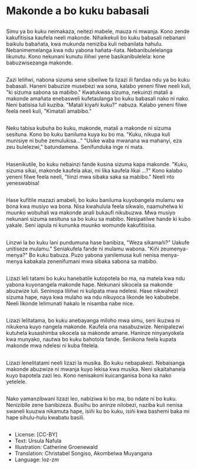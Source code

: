 # Makonde a bo kuku babasali

##
Simu ya bo kuku neimakaza, neitezi mabele, mauza ni mwanja. Kono zende kakufitisisa kaufela neeli makonde. Nihaikekuli bo kuku babasali nebanani baikulu babañata, kwa mukunda neniziba kuli nebanilata hahulu. Nebanimemelanga kwa ndu yabona hañata-ñata. Nebanibulelelanga likunutu. Kono nekunani kunutu iliñwi yene basikanibulelela: kone babuzwisezanga makonde.

##
Zazi leliñwi, nabona sizuma sene sibeilwe fa lizazi ili fandaa ndu ya bo kuku babasali. Haneni babuzize musebezi wa sona, kalabo yeneni filwe neeli kuli, "ki sizuma sabona sa mabibo." Kwatukwaa sizuma, nekuinzi matali a makonde amañata enebasweli kufetaulanga bo kuku babasali nako ni nako. Neni batisisa luli kuziba. "Matali kiyañi kuku?" nabuza. Kalabo yeneni filwe feela neeli kuli, "Kimatali amabibo."

##
Neku tabisa kubuha bo kuku, makonde, matali a makonde ni sizuma sesituna. Kono bo kuku baniluma kuya ku bo ma. "Kuku, nikupa kuli munisiye ni buhe zemulukisa..." "Usike waba mwanana wa mahanyi, eza zeu bulelezwi," batundamena. Senifunduka inge ni mata.

##
Hasenikutile, bo kuku nebainzi fande kusina sizuma kapa makonde. "Kuku, sizuma sikai, makonde kaufela akai, mi lika kaufela likai …?" Kono kalabo yeneni filwe feela neeli, "liinzi mwa sibaka saka sa mabibo." Neeli nto yeneswabisa!

##
Hase kufitile mazazi amabeli, bo kuku baniluma kuyobangela mulamu wa bona kwa musiyo wa bona. Nisa kwahulula feela sikwalo, naamuhelwa ki muunko wobuhali wa makonde anali bukaufi nikubuzwa. Mwa musiyo nekunani sizuma sesituna sa bo kuku sa mabibo. Nesipatilwe hande ki kubo yakale. Seni iapula ni kununka muunko womunde kakufitisisa.

##
Linzwi la bo kuku lani pundumuna hase banibiza, "Weza sikamañi?" Uakufe unitiseze mulamu." Seniakufela fande ni mulamu wabona. "Kiñi zeumenya-menya?" Bo kuku babuza. Puzo yabona yanilemusa kuli nenisa menya-menya kabakala zenenifumani mwa sibaka sabona sa mabibo.

##
Lizazi leli tatami bo kuku hanebatile kutopotela bo ma, na matela kwa ndu yabona kuyonangela makonde hape. Nekunani sikocela sa makonde abuzwize luli. Seninopa liliñwi ni kulipata mwa ndelesi. Hase nikwahezi sizuma hape, naya kwa mulaho wa ndu nikuyoca likonde leo kabubebe. Neeli likonde lelimunati hakalo le nisamba nabe nice.

##
Lizazi lelitatama, bo kuku anebayanga miloho mwa simu, seni ikuzwa ni nikukena kuyo nangela makonde. Kaufela ona nasabuzwize. Nenipalezwi kutuhela kusashimba sikocela sa makonde amane. Haninze ninyanyokela kwa munyako, nautwa bo kuku bahotola fande. Senikona feela kupata makonde mwa ndelesi ni kuba fitelela.

##
Lizazi lenelitatami neeli lizazi la musika. Bo kuku nebapakezi. Nebaisanga makonde abuzwize ni mwanja kuyo lekisa kwa musika. Neni sikaitahanela kuyo bapotela zazi leo. Kono nenisakoni kuicanganisa bona ka nako yetelele.

##
Nako yamanzibwani lizazi leo, nabiziwa ki bo ma, bo ndate ni bo kuku. Nenizibile zene banibizeza. Busihu bo aninze nilobezi, naziba kuli nenisa swaneli kuuzwa nikamuta hape, isiñi ku bo kuku, isiñi kwa bashemi baka mi hape sihulu-hulu kwabatu basili.

##
* License: [CC-BY]
* Text: Ursula Nafula
* Illustration: Catherine Groenewald
* Translation: Christabel Songiso, Akombelwa Muyangana
* Language: loz-zm
